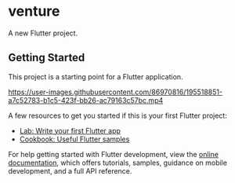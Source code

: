 # venture

A new Flutter project.

## Getting Started

This project is a starting point for a Flutter application.

https://user-images.githubusercontent.com/86970816/195518851-a7c52783-b1c5-423f-bb26-ac79163c57bc.mp4

A few resources to get you started if this is your first Flutter project:

- [Lab: Write your first Flutter app](https://docs.flutter.dev/get-started/codelab)
- [Cookbook: Useful Flutter samples](https://docs.flutter.dev/cookbook)

For help getting started with Flutter development, view the
[online documentation](https://docs.flutter.dev/), which offers tutorials,
samples, guidance on mobile development, and a full API reference.
